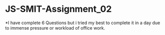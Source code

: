 # JS-SMIT-Assignment_02
*I have complete 6 Questions but i tried my best to complete it in a day due to immense pressure or workload of office work.
